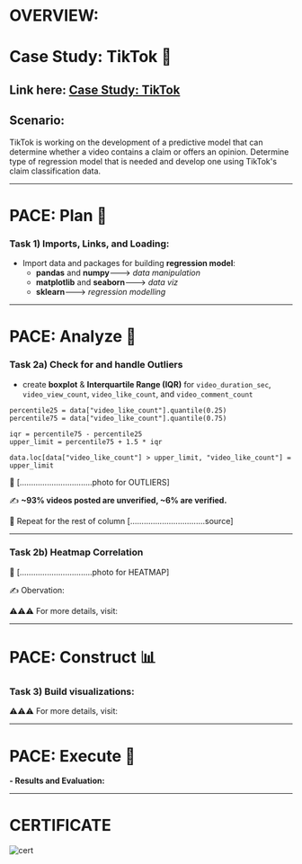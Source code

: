 # OVERVIEW:
# Case Study: TikTok 🎵
## Link here: [Case Study: TikTok]()

## Scenario:

TikTok is working on the development of a predictive model that can determine whether a video contains a claim or offers an opinion. Determine type of regression model that is needed and develop one using TikTok's claim classification data.

---

# PACE: Plan 📝
### **Task 1) Imports, Links, and Loading:**

- Import data and packages for building **regression model**:
  * **pandas** and **numpy**---> *data manipulation*
  * **matplotlib** and **seaborn**---> *data viz*
  * **sklearn**---> *regression modelling*
    
---

# PACE: Analyze 🔎

### Task 2a) Check for and handle Outliers

- create **boxplot** & **Interquartile Range (IQR)** for ```video_duration_sec```, ```video_view_count```, ```video_like_count```, and ```video_comment_count```

```
percentile25 = data["video_like_count"].quantile(0.25)
percentile75 = data["video_like_count"].quantile(0.75)

iqr = percentile75 - percentile25
upper_limit = percentile75 + 1.5 * iqr

data.loc[data["video_like_count"] > upper_limit, "video_like_count"] = upper_limit
```

📸 [................................photo for OUTLIERS]

✍ **~93% videos posted are unverified, ~6% are verified.**

🔁 Repeat for the rest of column [.................................source]

---

### Task 2b) Heatmap Correlation

📸 [................................photo for HEATMAP]

✍ Obervation:






⚠️⚠️⚠️ For more details, visit:


---

# PACE: Construct 📊
### **Task 3) Build visualizations:**








⚠️⚠️⚠️ For more details, visit:


---
# PACE: Execute 🤝

**- Results and Evaluation:**

---
# CERTIFICATE
![cert](https://github.com/user-attachments/assets/368daf48-3337-4339-8d74-fab53d9b7ef6)


